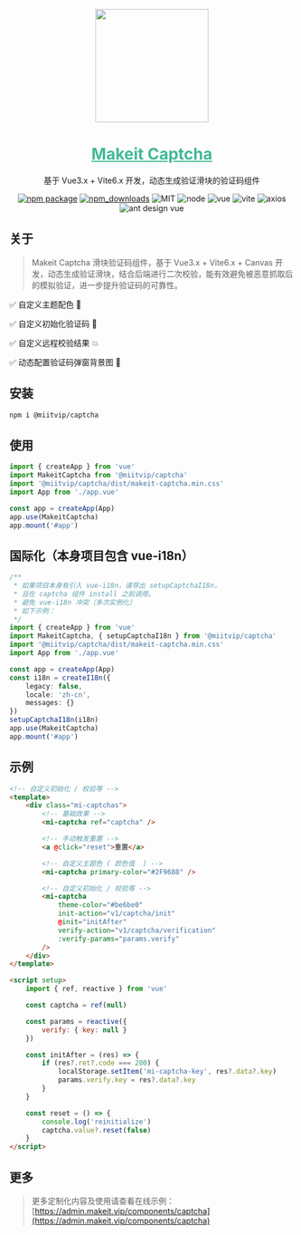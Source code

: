 <p align="center">
    <a href="https://admin.makeit.vip/">
        <img width="200" src="https://file.makeit.vip/MIITVIP/M00/00/00/K4vDRGPcbmmAG8_sAAAtlj6Tt_s562.png">
    </a>
</p>

<h1 align="center" color="green">
    <a href="https://admin.makeit.vip/components/captcha" target="_blank" style="color: #41b995">
        Makeit Captcha
    </a>
</h1>

<div align="center">

基于 Vue3.x + Vite6.x 开发，动态生成验证滑块的验证码组件

[![npm package](https://img.shields.io/npm/v/@miitvip/captcha.svg?style=flat-square)](https://www.npmjs.org/package/@miitvip/captcha)
[![npm_downloads](http://img.shields.io/npm/dm/@miitvip/captcha.svg?style=flat-square)](http://www.npmtrends.com/@miitvip/captcha)
![MIT](https://img.shields.io/badge/license-MIT-ff69b4.svg)
![node](https://img.shields.io/badge/node-22.17.0-orange.svg)
![vue](https://img.shields.io/badge/vue-3.5.17-green.svg)
![vite](https://img.shields.io/badge/vite-6.3.5-yellow.svg)
![axios](https://img.shields.io/badge/axios-1.10.0-red.svg)
![ant design vue](https://img.shields.io/badge/ant%20design%20vue-4.x-blueviolet.svg)

</div>

## 关于

> Makeit Captcha 滑块验证码组件，基于 Vue3.x + Vite6.x + Canvas 开发，动态生成验证滑块，结合后端进行二次校验，能有效避免被恶意抓取后的模拟验证，进一步提升验证码的可靠性。

:white_check_mark: 自定义主题配色 :evergreen_tree:

:white_check_mark: 自定义初始化验证码 :sparkling_heart:

:white_check_mark: 自定义远程校验结果 :collision:

:white_check_mark: 动态配置验证码弹窗背景图 :hibiscus:

## 安装

```bash
npm i @miitvip/captcha
```

## 使用

```ts
import { createApp } from 'vue'
import MakeitCaptcha from '@miitvip/captcha'
import '@miitvip/captcha/dist/makeit-captcha.min.css'
import App from './app.vue'

const app = createApp(App)
app.use(MakeitCaptcha)
app.mount('#app')
```

## 国际化（本身项目包含 vue-i18n）

```ts
/**
 * 如果项目本身有引入 vue-i18n，请导出 setupCaptchaI18n，
 * 且在 captcha 组件 install 之前调用。
 * 避免 vue-i18n 冲突（多次实例化）
 * 如下示例：
 */
import { createApp } from 'vue'
import MakeitCaptcha, { setupCaptchaI18n } from '@miitvip/captcha'
import '@miitvip/captcha/dist/makeit-captcha.min.css'
import App from './app.vue'

const app = createApp(App)
const i18n = createI18n({
    legacy: false,
    locale: 'zh-cn',
    messages: {}
})
setupCaptchaI18n(i18n)
app.use(MakeitCaptcha)
app.mount('#app')
```

## 示例

```html
<!-- 自定义初始化 / 校验等 -->
<template>
    <div class="mi-captchas">
        <!-- 基础效果 -->
        <mi-captcha ref="captcha" />

        <!-- 手动触发重置 -->
        <a @click="reset">重置</a>

        <!-- 自定义主题色 ( 颜色值  ) -->
        <mi-captcha primary-color="#2F9688" />

        <!-- 自定义初始化 / 校验等 -->
        <mi-captcha
            theme-color="#be6be0"
            init-action="v1/captcha/init"
            @init="initAfter"
            verify-action="v1/captcha/verification"
            :verify-params="params.verify"
        />
    </div>
</template>

<script setup>
    import { ref, reactive } from 'vue'

    const captcha = ref(null)

    const params = reactive({
        verify: { key: null }
    })

    const initAfter = (res) => {
        if (res?.ret?.code === 200) {
            localStorage.setItem('mi-captcha-key', res?.data?.key)
            params.verify.key = res?.data?.key
        }
    }

    const reset = () => {
        console.log('reinitialize')
        captcha.value?.reset(false)
    }
</script>
```

## 更多

> 更多定制化内容及使用请查看在线示例：[https://admin.makeit.vip/components/captcha](https://admin.makeit.vip/components/captcha)
